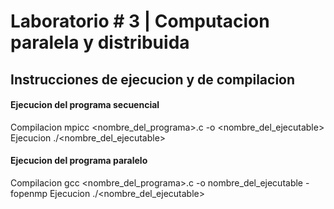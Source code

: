# Laboratorio # 3 | Computacion paralela y distribuida

## Instrucciones de ejecucion y de compilacion

#### Ejecucion del programa secuencial
Compilacion
mpicc <nombre_del_programa>.c -o <nombre_del_ejecutable>
Ejecucion
./<nombre_del_ejecutable>

#### Ejecucion del programa paralelo
Compilacion
gcc <nombre_del_programa>.c -o nombre_del_ejecutable -fopenmp
Ejecucion
./<nombre_del_ejecutable>